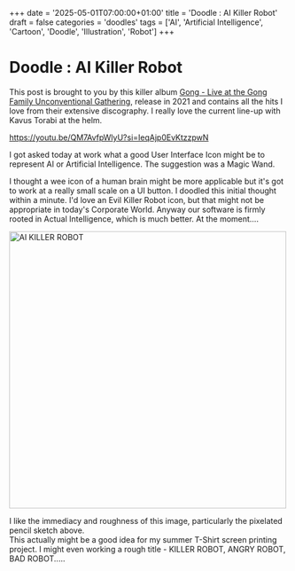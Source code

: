 +++
date = '2025-05-01T07:00:00+01:00'
title = 'Doodle : AI Killer Robot'
draft = false
categories = 'doodles'
tags = ['AI', 'Artificial Intelligence', 'Cartoon', 'Doodle', 'Illustration', 'Robot']
+++

# Doodle : AI Killer Robot

This post is brought to you by this killer album [Gong - Live at the Gong Family Unconventional Gathering](https://gong2032.bandcamp.com/album/live-at-the-gong-family-unconventional-gathering?from=search&search_item_id=1397981059&search_item_type=b&search_match_part=%3F&asearch_page_id=3372821443&search_page_no=1&search_rank=2&search_sig=0680852e25c3e3392ca74b981051671f), release in 2021 and contains all the hits I love from their extensive discography. I really love the current line-up with Kavus Torabi at the helm.

https://youtu.be/QM7AvfpWlyU?si=IeqAjp0EvKtzzpwN

I got asked today at work what a good User Interface Icon might be to represent AI or Artificial Intelligence. The suggestion was a Magic Wand.

I thought a wee icon of a human brain might be more applicable but it's got to work at a really small scale on a UI button.
I doodled this initial thought within a minute. I'd love an Evil Killer Robot icon, but that might not be appropriate in today's Corporate World. Anyway our software is firmly rooted in Actual Intelligence, which is much better. At the moment….

<a data-flickr-embed="true" data-header="true" data-footer="true" href="https://www.flickr.com/photos/mydoghasnonose/53689700130/in/album-72177720319718318" title="AI KILLER ROBOT"><img src="https://live.staticflickr.com/65535/53689700130_9db25fef19.jpg" width="500" height="500" alt="AI KILLER ROBOT"/></a><script async src="//embedr.flickr.com/assets/client-code.js" charset="utf-8"></script>

I like the immediacy and roughness of this image, particularly the pixelated pencil sketch above. <br>This actually might be a good idea for my summer T-Shirt screen printing project. I might even working a rough title - KILLER ROBOT, ANGRY ROBOT, BAD ROBOT.....